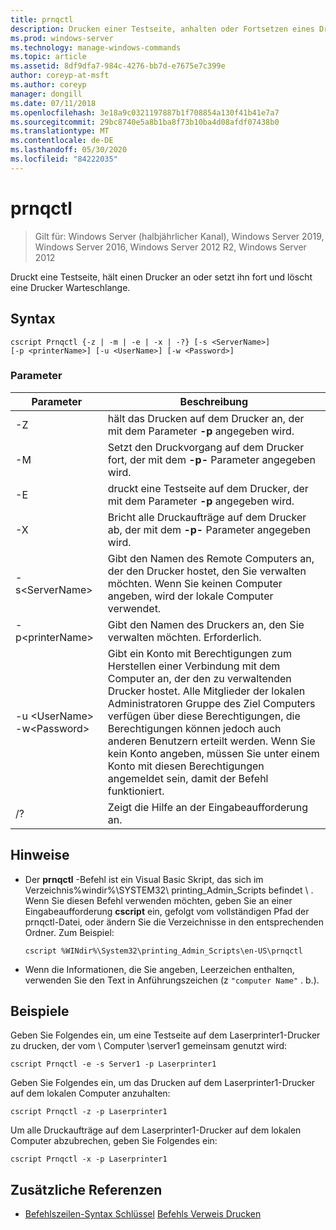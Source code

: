 ```yaml
---
title: prnqctl
description: Drucken einer Testseite, anhalten oder Fortsetzen eines Druckers.
ms.prod: windows-server
ms.technology: manage-windows-commands
ms.topic: article
ms.assetid: 8df9dfa7-984c-4276-bb7d-e7675e7c399e
author: coreyp-at-msft
ms.author: coreyp
manager: dongill
ms.date: 07/11/2018
ms.openlocfilehash: 3e18a9c0321197887b1f708854a130f41b41e7a7
ms.sourcegitcommit: 29bc8740e5a8b1ba8f73b10ba4d08afdf07438b0
ms.translationtype: MT
ms.contentlocale: de-DE
ms.lasthandoff: 05/30/2020
ms.locfileid: "84222035"
---
```

# <a name="prnqctl"></a>prnqctl

> Gilt für: Windows Server (halbjährlicher Kanal), Windows Server 2019, Windows Server 2016, Windows Server 2012 R2, Windows Server 2012

Druckt eine Testseite, hält einen Drucker an oder setzt ihn fort und löscht eine Drucker Warteschlange.

## <a name="syntax"></a>Syntax
```
cscript Prnqctl {-z | -m | -e | -x | -?} [-s <ServerName>]
[-p <printerName>] [-u <UserName>] [-w <Password>]
```
### <a name="parameters"></a>Parameter

|Parameter|Beschreibung|
|-------|--------|
|-Z|hält das Drucken auf dem Drucker an, der mit dem Parameter **-p** angegeben wird.|
|-M|Setzt den Druckvorgang auf dem Drucker fort, der mit dem **-p-** Parameter angegeben wird.|
|-E|druckt eine Testseite auf dem Drucker, der mit dem Parameter **-p** angegeben wird.|
|-X|Bricht alle Druckaufträge auf dem Drucker ab, der mit dem **-p-** Parameter angegeben wird.|
|-s\<ServerName>|Gibt den Namen des Remote Computers an, der den Drucker hostet, den Sie verwalten möchten. Wenn Sie keinen Computer angeben, wird der lokale Computer verwendet.|
|-p\<printerName>|Gibt den Namen des Druckers an, den Sie verwalten möchten. Erforderlich.|
|-u \<UserName> -w\<Password>|Gibt ein Konto mit Berechtigungen zum Herstellen einer Verbindung mit dem Computer an, der den zu verwaltenden Drucker hostet. Alle Mitglieder der lokalen Administratoren Gruppe des Ziel Computers verfügen über diese Berechtigungen, die Berechtigungen können jedoch auch anderen Benutzern erteilt werden. Wenn Sie kein Konto angeben, müssen Sie unter einem Konto mit diesen Berechtigungen angemeldet sein, damit der Befehl funktioniert.|
|/?|Zeigt die Hilfe an der Eingabeaufforderung an.|

## <a name="remarks"></a>Hinweise
- Der **prnqctl** -Befehl ist ein Visual Basic Skript, das sich im Verzeichnis%windir%\SYSTEM32\ printing_Admin_Scripts befindet \\ <language> . Wenn Sie diesen Befehl verwenden möchten, geben Sie an einer Eingabeaufforderung **cscript** ein, gefolgt vom vollständigen Pfad der prnqctl-Datei, oder ändern Sie die Verzeichnisse in den entsprechenden Ordner. Zum Beispiel:
  ```
  cscript %WINdir%\System32\printing_Admin_Scripts\en-US\prnqctl
  ```
- Wenn die Informationen, die Sie angeben, Leerzeichen enthalten, verwenden Sie den Text in Anführungszeichen (z `"computer Name"` . b.).

## <a name="examples"></a><a name="BKMK_examples"></a>Beispiele
Geben Sie Folgendes ein, um eine Testseite auf dem Laserprinter1-Drucker zu drucken, der vom \\ Computer \server1 gemeinsam genutzt wird:
```
cscript Prnqctl -e -s Server1 -p Laserprinter1
```
Geben Sie Folgendes ein, um das Drucken auf dem Laserprinter1-Drucker auf dem lokalen Computer anzuhalten:
```
cscript Prnqctl -z -p Laserprinter1
```
Um alle Druckaufträge auf dem Laserprinter1-Drucker auf dem lokalen Computer abzubrechen, geben Sie Folgendes ein:
```
cscript Prnqctl -x -p Laserprinter1
```

## <a name="additional-references"></a>Zusätzliche Referenzen
- [Befehlszeilen-Syntax Schlüssel](command-line-syntax-key.md) 
 [Befehls Verweis Drucken](print-command-reference.md)
